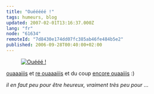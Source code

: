 ```yaml
---
title: "Ouééééé !"
tags: humeurs, blog
updated: 2007-02-01T13:16:37.000Z
lang: "fr"
node: "61634"
remoteId: "7d8430e174dd07fc385ab46fe484b5e2"
published: 2006-09-28T00:40:00+02:00
---
```

 


<figure class="object-center"><a href="/images/oueee.png"><img src="/images//oueee.png" alt="Ouééé !">
</a></figure>




 
[ouaaaiiis](http://planet.ubuntu-fr.org) et [re ouaaaiiis](http://www.planetezpublish.org) et du coup [encore ouaaiiis](http://ez.no/community) :)

 
*il en faut peu pour être heureux, vraiment très peu pour* ...

